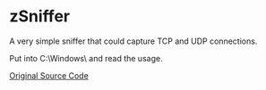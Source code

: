# zSniffer

A very simple sniffer that could capture TCP and UDP connections.

Put into C:\Windows\ and read the usage.

[Original Source Code](https://coderbag.com/programming-c/building-a-network-sniffer-in-net)
